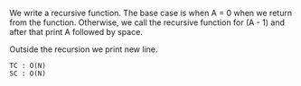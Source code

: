 We write a recursive function.
The base case is when A = 0 when we return from
the function.
Otherwise, we call the recursive function for (A - 1)
and after that print A followed by space.

Outside the recursion we print new line.

    TC : O(N)
    SC : O(N)